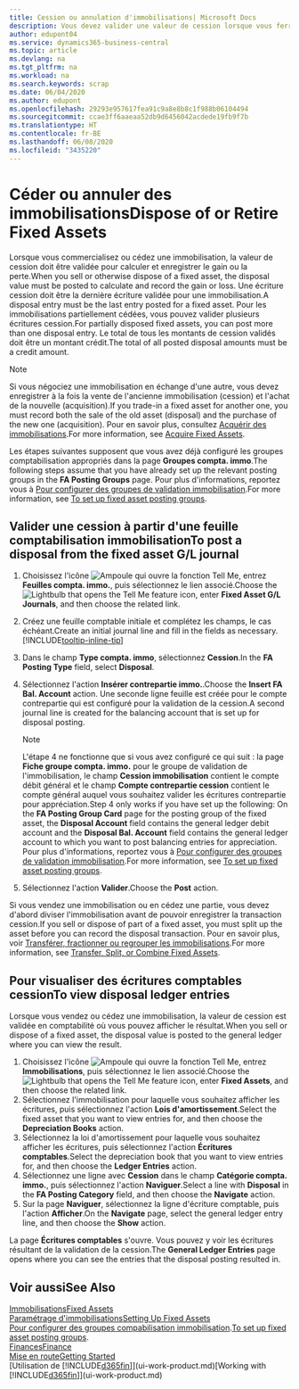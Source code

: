 ```yaml
---
title: Cession ou annulation d'immobilisations| Microsoft Docs
description: Vous devez valider une valeur de cession lorsque vous ferraillez, vendez, ou annulez une immobilisation.
author: edupont04
ms.service: dynamics365-business-central
ms.topic: article
ms.devlang: na
ms.tgt_pltfrm: na
ms.workload: na
ms.search.keywords: scrap
ms.date: 06/04/2020
ms.author: edupont
ms.openlocfilehash: 29293e957617fea91c9a8e8b8c1f988b06104494
ms.sourcegitcommit: ccae3ff6aaeaa52db9d6456042acdede19fb9f7b
ms.translationtype: HT
ms.contentlocale: fr-BE
ms.lasthandoff: 06/08/2020
ms.locfileid: "3435220"
---
```

# <a name="dispose-of-or-retire-fixed-assets"></a><span data-ttu-id="75109-103">Céder ou annuler des immobilisations</span><span class="sxs-lookup"><span data-stu-id="75109-103">Dispose of or Retire Fixed Assets</span></span>

<span data-ttu-id="75109-104">Lorsque vous commercialisez ou cédez une immobilisation, la valeur de cession doit être validée pour calculer et enregistrer le gain ou la perte.</span><span class="sxs-lookup"><span data-stu-id="75109-104">When you sell or otherwise dispose of a fixed asset, the disposal value must be posted to calculate and record the gain or loss.</span></span> <span data-ttu-id="75109-105">Une écriture cession doit être la dernière écriture validée pour une immobilisation.</span><span class="sxs-lookup"><span data-stu-id="75109-105">A disposal entry must be the last entry posted for a fixed asset.</span></span> <span data-ttu-id="75109-106">Pour les immobilisations partiellement cédées, vous pouvez valider plusieurs écritures cession.</span><span class="sxs-lookup"><span data-stu-id="75109-106">For partially disposed fixed assets, you can post more than one disposal entry.</span></span> <span data-ttu-id="75109-107">Le total de tous les montants de cession validés doit être un montant crédit.</span><span class="sxs-lookup"><span data-stu-id="75109-107">The total of all posted disposal amounts must be a credit amount.</span></span>  

> [!NOTE]  
> <span data-ttu-id="75109-108">Si vous négociez une immobilisation en échange d'une autre, vous devez enregistrer à la fois la vente de l'ancienne immobilisation (cession) et l'achat de la nouvelle (acquisition).</span><span class="sxs-lookup"><span data-stu-id="75109-108">If you trade-in a fixed asset for another one, you must record both the sale of the old asset (disposal) and the purchase of the new one (acquisition).</span></span> <span data-ttu-id="75109-109">Pour en savoir plus, consultez [Acquérir des immobilisations](fa-how-acquire.md).</span><span class="sxs-lookup"><span data-stu-id="75109-109">For more information, see [Acquire Fixed Assets](fa-how-acquire.md).</span></span>  

<span data-ttu-id="75109-110">Les étapes suivantes supposent que vous avez déjà configuré les groupes comptabilisation appropriés dans la page **Groupes compta. immo**.</span><span class="sxs-lookup"><span data-stu-id="75109-110">The following steps assume that you have already set up the relevant posting groups in the **FA Posting Groups** page.</span></span> <span data-ttu-id="75109-111">Pour plus d'informations, reportez vous à [Pour configurer des groupes de validation immobilisation](fa-how-setup-general.md#to-set-up-fixed-asset-posting-groups).</span><span class="sxs-lookup"><span data-stu-id="75109-111">For more information, see [To set up fixed asset posting groups](fa-how-setup-general.md#to-set-up-fixed-asset-posting-groups).</span></span>  

## <a name="to-post-a-disposal-from-the-fixed-asset-gl-journal"></a><span data-ttu-id="75109-112">Valider une cession à partir d'une feuille comptabilisation immobilisation</span><span class="sxs-lookup"><span data-stu-id="75109-112">To post a disposal from the fixed asset G/L journal</span></span>

1. <span data-ttu-id="75109-113">Choisissez l'icône ![Ampoule qui ouvre la fonction Tell Me](media/ui-search/search_small.png "Dites-moi ce que vous voulez faire"), entrez **Feuilles compta. immo.**, puis sélectionnez le lien associé.</span><span class="sxs-lookup"><span data-stu-id="75109-113">Choose the ![Lightbulb that opens the Tell Me feature](media/ui-search/search_small.png "Tell me what you want to do") icon, enter **Fixed Asset G/L Journals**, and then choose the related link.</span></span>  
2. <span data-ttu-id="75109-114">Créez une feuille comptable initiale et complétez les champs, le cas échéant.</span><span class="sxs-lookup"><span data-stu-id="75109-114">Create an initial journal line and fill in the fields as necessary.</span></span> [!INCLUDE[tooltip-inline-tip](includes/tooltip-inline-tip_md.md)]  
3. <span data-ttu-id="75109-115">Dans le champ **Type compta. immo**, sélectionnez **Cession**.</span><span class="sxs-lookup"><span data-stu-id="75109-115">In the **FA Posting Type** field, select **Disposal**.</span></span>  
4. <span data-ttu-id="75109-116">Sélectionnez l'action **Insérer contrepartie immo.**.</span><span class="sxs-lookup"><span data-stu-id="75109-116">Choose the **Insert FA Bal. Account** action.</span></span> <span data-ttu-id="75109-117">Une seconde ligne feuille est créée pour le compte contrepartie qui est configuré pour la validation de la cession.</span><span class="sxs-lookup"><span data-stu-id="75109-117">A second journal line is created for the balancing account that is set up for disposal posting.</span></span>  

    > [!NOTE]  
    >  <span data-ttu-id="75109-118">L'étape 4 ne fonctionne que si vous avez configuré ce qui suit : la page **Fiche groupe compta. immo.** pour le groupe de validation de l'immobilisation, le champ **Cession immobilisation** contient le compte débit général et le champ **Compte contrepartie cession** contient le compte général auquel vous souhaitez valider les écritures contrepartie pour appréciation.</span><span class="sxs-lookup"><span data-stu-id="75109-118">Step 4 only works if you have set up the following: On the **FA Posting Group Card** page for the posting group of the fixed asset, the **Disposal Account** field contains the general ledger debit account and the **Disposal Bal. Account** field contains the general ledger account to which you want to post balancing entries for appreciation.</span></span> <span data-ttu-id="75109-119">Pour plus d'informations, reportez vous à [Pour configurer des groupes de validation immobilisation](fa-how-setup-general.md#to-set-up-fixed-asset-posting-groups).</span><span class="sxs-lookup"><span data-stu-id="75109-119">For more information, see [To set up fixed asset posting groups](fa-how-setup-general.md#to-set-up-fixed-asset-posting-groups).</span></span>  
5. <span data-ttu-id="75109-120">Sélectionnez l'action **Valider**.</span><span class="sxs-lookup"><span data-stu-id="75109-120">Choose the **Post** action.</span></span>  

<span data-ttu-id="75109-121">Si vous vendez une immobilisation ou en cédez une partie, vous devez d'abord diviser l'immobilisation avant de pouvoir enregistrer la transaction cession.</span><span class="sxs-lookup"><span data-stu-id="75109-121">If you sell or dispose of part of a fixed asset, you must split up the asset before you can record the disposal transaction.</span></span> <span data-ttu-id="75109-122">Pour en savoir plus, voir [Transférer, fractionner ou regrouper les immobilisations](fa-how-trans-split-combine.md).</span><span class="sxs-lookup"><span data-stu-id="75109-122">For more information, see [Transfer, Split, or Combine Fixed Assets](fa-how-trans-split-combine.md).</span></span>  

## <a name="to-view-disposal-ledger-entries"></a><span data-ttu-id="75109-123">Pour visualiser des écritures comptables cession</span><span class="sxs-lookup"><span data-stu-id="75109-123">To view disposal ledger entries</span></span>
<span data-ttu-id="75109-124">Lorsque vous vendez ou cédez une immobilisation, la valeur de cession est validée en comptabilité où vous pouvez afficher le résultat.</span><span class="sxs-lookup"><span data-stu-id="75109-124">When you sell or dispose of a fixed asset, the disposal value is posted to the general ledger where you can view the result.</span></span>  

1. <span data-ttu-id="75109-125">Choisissez l'icône ![Ampoule qui ouvre la fonction Tell Me](media/ui-search/search_small.png "Dites-moi ce que vous voulez faire"), entrez **Immobilisations**, puis sélectionnez le lien associé.</span><span class="sxs-lookup"><span data-stu-id="75109-125">Choose the ![Lightbulb that opens the Tell Me feature](media/ui-search/search_small.png "Tell me what you want to do") icon, enter **Fixed Assets**, and then choose the related link.</span></span>  
2. <span data-ttu-id="75109-126">Sélectionnez l'immobilisation pour laquelle vous souhaitez afficher les écritures, puis sélectionnez l'action **Lois d'amortissement**.</span><span class="sxs-lookup"><span data-stu-id="75109-126">Select the fixed asset that you want to view entries for, and then choose the **Depreciation Books** action.</span></span>  
3. <span data-ttu-id="75109-127">Sélectionnez la loi d'amortissement pour laquelle vous souhaitez afficher les écritures, puis sélectionnez l'action **Écritures comptables**.</span><span class="sxs-lookup"><span data-stu-id="75109-127">Select the depreciation book that you want to view entries for, and then choose the **Ledger Entries** action.</span></span>  
4. <span data-ttu-id="75109-128">Sélectionnez une ligne avec **Cession** dans le champ **Catégorie compta. immo.**, puis sélectionnez l'action **Naviguer**.</span><span class="sxs-lookup"><span data-stu-id="75109-128">Select a line with **Disposal** in the **FA Posting Category** field, and then choose the **Navigate** action.</span></span>  
5. <span data-ttu-id="75109-129">Sur la page **Naviguer**, sélectionnez la ligne d'écriture comptable, puis l'action **Afficher**.</span><span class="sxs-lookup"><span data-stu-id="75109-129">On the **Navigate** page, select the general ledger entry line, and then choose the **Show** action.</span></span>  

<span data-ttu-id="75109-130">La page **Écritures comptables** s'ouvre. Vous pouvez y voir les écritures résultant de la validation de la cession.</span><span class="sxs-lookup"><span data-stu-id="75109-130">The **General Ledger Entries** page opens where you can see the entries that the disposal posting resulted in.</span></span>  

## <a name="see-also"></a><span data-ttu-id="75109-131">Voir aussi</span><span class="sxs-lookup"><span data-stu-id="75109-131">See Also</span></span>

[<span data-ttu-id="75109-132">Immobilisations</span><span class="sxs-lookup"><span data-stu-id="75109-132">Fixed Assets</span></span>](fa-manage.md)  
[<span data-ttu-id="75109-133">Paramétrage d'immobilisations</span><span class="sxs-lookup"><span data-stu-id="75109-133">Setting Up Fixed Assets</span></span>](fa-setup.md)  
<span data-ttu-id="75109-134">[Pour configurer des groupes compabilisation immobilisation](fa-how-setup-general.md#to-set-up-fixed-asset-posting-groups).</span><span class="sxs-lookup"><span data-stu-id="75109-134">[To set up fixed asset posting groups](fa-how-setup-general.md#to-set-up-fixed-asset-posting-groups).</span></span>  
[<span data-ttu-id="75109-135">Finances</span><span class="sxs-lookup"><span data-stu-id="75109-135">Finance</span></span>](finance.md)  
[<span data-ttu-id="75109-136">Mise en route</span><span class="sxs-lookup"><span data-stu-id="75109-136">Getting Started</span></span>](product-get-started.md)  
<span data-ttu-id="75109-137">[Utilisation de [!INCLUDE[d365fin](includes/d365fin_md.md)]](ui-work-product.md)</span><span class="sxs-lookup"><span data-stu-id="75109-137">[Working with [!INCLUDE[d365fin](includes/d365fin_md.md)]](ui-work-product.md)</span></span>
